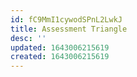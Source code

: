 ```yaml
---
id: fC9MmI1cywodSPnL2LwkJ
title: Assessment Triangle
desc: ''
updated: 1643006215619
created: 1643006215619
---
```


